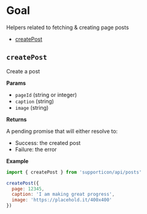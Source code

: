 # Goal

Helpers related to fetching & creating page posts

- [createPost](#createPost)

## `createPost`

Create a post

**Params**

- `pageId` (string or integer)
- `caption` (string)
- `image` (string)

**Returns**

A pending promise that will either resolve to:

- Success: the created post
- Failure: the error

**Example**

```javascript
import { createPost } from 'supporticon/api/posts'

createPost({
  page: 12345,
  caption: 'I am making great progress',
  image: 'https://placehold.it/400x400'
})
```
